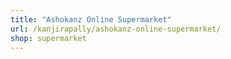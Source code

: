 ```yaml
---
title: "Ashokanz Online Supermarket"
url: /kanjirapally/ashokanz-online-supermarket/
shop: supermarket
---
```

